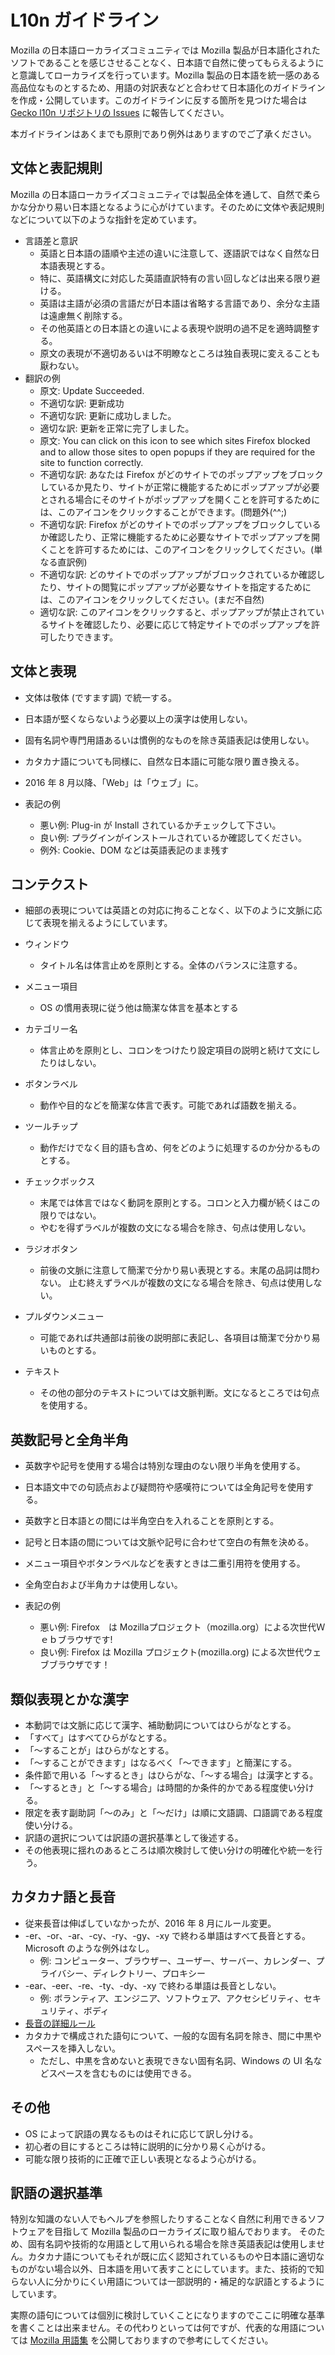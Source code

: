 # L10n ガイドライン

Mozilla の日本語ローカライズコミュニティでは Mozilla 製品が日本語化されたソフトであることを感じさせることなく、日本語で自然に使ってもらえるようにと意識してローカライズを行っています。Mozilla 製品の日本語を統一感のある高品位なものとするため、用語の対訳表などと合わせて日本語化のガイドラインを作成・公開しています。このガイドラインに反する箇所を見つけた場合は [Gecko l10n リポジトリの Issues](https://github.com/mozilla-japan/gecko-l10n/issues) に報告してください。

本ガイドラインはあくまでも原則であり例外はありますのでご了承ください。

## 文体と表記規則

Mozilla の日本語ローカライズコミュニティでは製品全体を通して、自然で柔らかな分かり易い日本語となるように心がけています。そのために文体や表記規則などについて以下のような指針を定めています。

* 言語差と意訳
  * 英語と日本語の語順や主述の違いに注意して、逐語訳ではなく自然な日本語表現とする。
  * 特に、英語構文に対応した英語直訳特有の言い回しなどは出来る限り避ける。
  * 英語は主語が必須の言語だが日本語は省略する言語であり、余分な主語は遠慮無く削除する。
  * その他英語との日本語との違いによる表現や説明の過不足を適時調整する。
  * 原文の表現が不適切あるいは不明瞭なところは独自表現に変えることも厭わない。
* 翻訳の例
  * 原文: Update Succeeded.
  * 不適切な訳: 更新成功
  * 不適切な訳: 更新に成功しました。
  * 適切な訳: 更新を正常に完了しました。
  * 原文: You can click on this icon to see which sites Firefox blocked and to allow those sites to open popups if they are required for the site to function correctly.
  * 不適切な訳: あなたは Firefox がどのサイトでのポップアップをブロックしているか見たり、サイトが正常に機能するためにポップアップが必要とされる場合にそのサイトがポップアップを開くことを許可するためには、このアイコンをクリックすることができます。(問題外(^^;)
  * 不適切な訳: Firefox がどのサイトでのポップアップをブロックしているか確認したり、正常に機能するために必要なサイトでポップアップを開くことを許可するためには、このアイコンをクリックしてください。(単なる直訳例)
  * 不適切な訳: どのサイトでのポップアップがブロックされているか確認したり、サイトの閲覧にポップアップが必要なサイトを指定するためには、このアイコンをクリックしてください。(まだ不自然)
  * 適切な訳: このアイコンをクリックすると、ポップアップが禁止されているサイトを確認したり、必要に応じて特定サイトでのポップアップを許可したりできます。

## 文体と表現

* 文体は敬体 (ですます調) で統一する。
* 日本語が堅くならないよう必要以上の漢字は使用しない。
* 固有名詞や専門用語あるいは慣例的なものを除き英語表記は使用しない。
* カタカナ語についても同様に、自然な日本語に可能な限り置き換える。
* 2016 年 8 月以降、「Web」は「ウェブ」に。

* 表記の例
  * 悪い例: Plug-in が Install されているかチェックして下さい。
  * 良い例: プラグインがインストールされているか確認してください。
  * 例外: Cookie、DOM などは英語表記のまま残す

## コンテクスト

* 細部の表現については英語との対応に拘ることなく、以下のように文脈に応じて表現を揃えるようにしています。

* ウィンドウ
  * タイトル名は体言止めを原則とする。全体のバランスに注意する。
* メニュー項目
  * OS の慣用表現に従う他は簡潔な体言を基本とする
* カテゴリー名
  * 体言止めを原則とし、コロンをつけたり設定項目の説明と続けて文にしたりはしない。
* ボタンラベル
  * 動作や目的などを簡潔な体言で表す。可能であれば語数を揃える。
* ツールチップ
  * 動作だけでなく目的語も含め、何をどのように処理するのか分かるものとする。
* チェックボックス
  * 末尾では体言ではなく動詞を原則とする。コロンと入力欄が続くはこの限りではない。
  * やむを得ずラベルが複数の文になる場合を除き、句点は使用しない。
* ラジオボタン
  * 前後の文脈に注意して簡潔で分かり易い表現とする。末尾の品詞は問わない。 止む終えずラベルが複数の文になる場合を除き、句点は使用しない。
* プルダウンメニュー
  * 可能であれば共通部は前後の説明部に表記し、各項目は簡潔で分かり易いものとする。
* テキスト
  * その他の部分のテキストについては文脈判断。文になるところでは句点を使用する。

## 英数記号と全角半角

* 英数字や記号を使用する場合は特別な理由のない限り半角を使用する。
* 日本語文中での句読点および疑問符や感嘆符については全角記号を使用する。
* 英数字と日本語との間には半角空白を入れることを原則とする。
* 記号と日本語の間については文脈や記号に合わせて空白の有無を決める。
* メニュー項目やボタンラベルなどを表すときは二重引用符を使用する。
* 全角空白および半角カナは使用しない。

* 表記の例
  * 悪い例: Firefox　は Mozillaプロジェクト（mozilla.org）による次世代Ｗｅｂブラウザです!
  * 良い例: Firefox は Mozilla プロジェクト(mozilla.org) による次世代ウェブブラウザです！

## 類似表現とかな漢字

* 本動詞では文脈に応じて漢字、補助動詞についてはひらがなとする。
* 「すべて」はすべてひらがなとする。
* 「〜することが」はひらがなとする。
* 「〜することができます」はなるべく「〜できます」と簡潔にする。
* 条件節で用いる「〜するとき」はひらがな、「〜する場合」は漢字とする。
* 「〜するとき」と「〜する場合」は時間的か条件的かである程度使い分ける。
* 限定を表す副助詞「〜のみ」と「〜だけ」は順に文語調、口語調である程度使い分ける。
* 訳語の選択については訳語の選択基準として後述する。
* その他表現に揺れのあるところは順次検討して使い分けの明確化や統一を行う。

## カタカナ語と長音

* 従来長音は伸ばしていなかったが、2016 年 8 月にルール変更。
* -er、-or、-ar、-cy、-ry、-gy、-xy で終わる単語はすべて長音とする。Microsoft のような例外はなし。
    * 例: コンピューター、ブラウザー、ユーザー、サーバー、カレンダー、プライバシー、ディレクトリー、プロキシー
* -ear、-eer、-re、-ty、-dy、-xy で終わる単語は長音としない。
    * 例: ボランティア、エンジニア、ソフトウェア、アクセシビリティ、セキュリティ、ボディ
* [長音の詳細ルール](https://docs.google.com/spreadsheets/d/1yIKTUY07tjAALpBecYW0ZQ0r4pbAppEO82OwivfY7iQ)
* カタカナで構成された語句について、一般的な固有名詞を除き、間に中黒やスペースを挿入しない。
    * ただし、中黒を含めないと表現できない固有名詞、Windows の UI 名などスペースを含むものには使用できる。

## その他

* OS によって訳語の異なるものはそれに応じて訳し分ける。
* 初心者の目にするところは特に説明的に分かり易く心がける。
* 可能な限り技術的に正確で正しい表現となるよう心がける。

## 訳語の選択基準

特別な知識のない人でもヘルプを参照したりすることなく自然に利用できるソフトウェアを目指して Mozilla 製品のローカライズに取り組んでおります。
そのため、固有名詞や技術的な用語として用いられる場合を除き英語表記は使用しません。カタカナ語についてもそれが既に広く認知されているものや日本語に適切なものがない場合以外、日本語を用いて表すことにしています。また、技術的で知らない人に分かりにくい用語については一部説明的・補足的な訳語とするようにしています。

実際の語句については個別に検討していくことになりますのでここに明確な基準を書くことは出来ません。その代わりといっては何ですが、代表的な用語については [Mozilla 用語集](https://github.com/mozilla-japan/translation/wiki/Mozilla-L10N-Glossary) を公開しておりますので参考にしてください。
